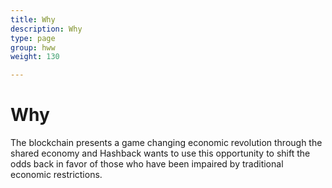 ```yaml
---
title: Why
description: Why
type: page
group: hww
weight: 130

---
```

# Why

The blockchain presents a game changing economic revolution through the shared economy and Hashback wants to use this opportunity to shift the odds back in favor of those who have been impaired by traditional economic restrictions.

